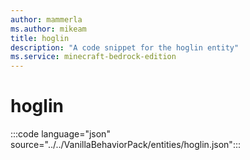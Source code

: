 ```yaml
---
author: mammerla
ms.author: mikeam
title: hoglin
description: "A code snippet for the hoglin entity"
ms.service: minecraft-bedrock-edition
---
```


# hoglin

:::code language="json" source="../../VanillaBehaviorPack/entities/hoglin.json":::
